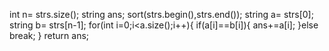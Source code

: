 int n= strs.size();
string ans;
sort(strs.begin(),strs.end());
string a= strs[0];
string b= strs[n-1];
for(int i=0;i<a.size();i++){
if(a[i]==b[i]){
ans+=a[i];
}else
break;
}
return ans;